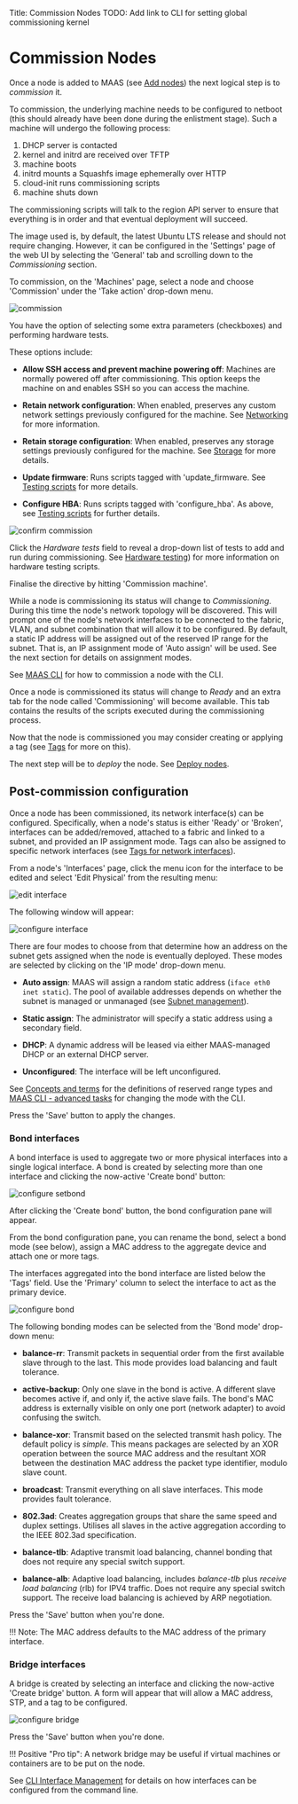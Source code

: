 Title: Commission Nodes
TODO:  Add link to CLI for setting global commissioning kernel


# Commission Nodes

Once a node is added to MAAS (see [Add nodes][add-nodes]) the next logical
step is to *commission* it.

To commission, the underlying machine needs to be configured to netboot (this
should already have been done during the enlistment stage). Such a machine will
undergo the following process:

1. DHCP server is contacted
1. kernel and initrd are received over TFTP
1. machine boots
1. initrd mounts a Squashfs image ephemerally over HTTP
1. cloud-init runs commissioning scripts
1. machine shuts down

The commissioning scripts will talk to the region API server to ensure that
everything is in order and that eventual deployment will succeed.

The image used is, by default, the latest Ubuntu LTS release and should not
require changing. However, it can be configured in the 'Settings' page of the
web UI by selecting the 'General' tab and scrolling down to the *Commissioning*
section.

To commission, on the 'Machines' page, select a node and choose 'Commission' under
the 'Take action' drop-down menu.

![commission][img__commission]

You have the option of selecting some extra parameters (checkboxes) and
performing hardware tests.

These options include:

- **Allow SSH access and prevent machine powering off**: Machines are
  normally powered off after commissioning. This option keeps the machine
  on and enables SSH so you can access the machine.

- **Retain network configuration**: When enabled, preserves any custom network settings
  previously configured for the machine. See [Networking][network-details] for
  more information.

- **Retain storage configuration**: When enabled, preserves any storage settings
  previously configured for the machine. See [Storage][storage-details] for
  more details.

- **Update firmware**: Runs scripts tagged with 'update_firmware. See
  [Testing scripts][hardware-type] for more details.

- **Configure HBA**: Runs scripts tagged with 'configure_hba'. As above,
  see [Testing scripts][hardware-type] for further details.
 
![confirm commission][img__commission-confirm]

Click the *Hardware tests* field to reveal a drop-down list of tests to add and
run during commissioning. See [Hardware testing][hardware-testing]) for more
information on hardware testing scripts.

Finalise the directive by hitting 'Commission machine'.

While a node is commissioning its status will change to *Commissioning*. During
this time the node's network topology will be discovered. This will prompt one
of the node's network interfaces to be connected to the fabric, VLAN, and
subnet combination that will allow it to be configured. By default, a static IP
address will be assigned out of the reserved IP range for the subnet. That is,
an IP assignment mode of 'Auto assign' will be used. See the next section for
details on assignment modes.

See [MAAS CLI][cli-commission-a-node] for how to commission a node with the
CLI.

Once a node is commissioned its status will change to *Ready* and an extra tab
for the node called 'Commissioning' will become available. This tab contains
the results of the scripts executed during the commissioning process.

Now that the node is commissioned you may consider creating or applying a tag
(see [Tags][tags] for more on this).

The next step will be to *deploy* the node. See [Deploy nodes][deploy-nodes].


## Post-commission configuration

Once a node has been commissioned, its network interface(s) can be configured.
Specifically, when a node's status is either 'Ready' or 'Broken', interfaces
can be added/removed, attached to a fabric and linked to a subnet, and provided
an IP assignment mode. Tags can also be assigned to specific network interfaces
(see [Tags for network interfaces][tags-network-interfaces]).

From a node's 'Interfaces' page, click the menu icon for the interface to be
edited and select 'Edit Physical' from the resulting menu:

![edit interface][img__edit-interface]

The following window will appear:

![configure interface][img__configure-interface]

There are four modes to choose from that determine how an address on the subnet
gets assigned when the node is eventually deployed. These modes are selected by
clicking on the 'IP mode' drop-down menu.

- **Auto assign**: MAAS will assign a random static address (`iface eth0 inet
  static`). The pool of available addresses depends on whether the subnet is
  managed or unmanaged (see [Subnet management][subnet-management]).

- **Static assign**: The administrator will specify a static address using a
  secondary field.

- **DHCP**: A dynamic address will be leased via either MAAS-managed DHCP or an
  external DHCP server.

- **Unconfigured**: The interface will be left unconfigured.

See [Concepts and terms][concepts-ipranges] for the definitions of reserved
range types and [MAAS CLI - advanced tasks][cli-change-ip-assignment-mode] for
changing the mode with the CLI.

Press the 'Save' button to apply the changes.

### Bond interfaces

A bond interface is used to aggregate two or more physical interfaces into
a single logical interface. A bond is created by selecting more than one
interface and clicking the now-active 'Create bond' button:

![configure setbond][img__configure-setbond]

After clicking the 'Create bond' button, the bond configuration pane will
appear.

From the bond configuration pane, you can rename the bond, select a bond mode
(see below), assign a MAC address to the aggregate device and attach one or
more tags. 

The interfaces aggregated into the bond interface are listed below the 'Tags'
field. Use the 'Primary' column to select the interface to act as the
primary device.

![configure bond][img__configure-bond]

The following bonding modes can be selected from the 'Bond mode' drop-down
menu:

- **balance-rr**: Transmit packets in sequential order from the first available
  slave through to the last. This mode provides load balancing and fault
  tolerance.

- **active-backup**: Only one slave in the bond is active. A different slave
  becomes active if, and only if, the active slave fails. The bond's MAC
  address is externally visible on only one port (network adapter) to avoid
  confusing the switch.

- **balance-xor**: Transmit based on the selected transmit hash policy. The
  default policy is *simple*. This means packages are selected by an XOR
  operation between the source MAC address and the resultant XOR between the
  destination MAC address the packet type identifier, modulo slave count.

- **broadcast**: Transmit everything on all slave interfaces. This mode
  provides fault tolerance.

- **802.3ad**: Creates aggregation groups that share the same speed and duplex
  settings. Utilises all slaves in the active aggregation according to the IEEE
  802.3ad specification.

- **balance-tlb**: Adaptive transmit load balancing, channel bonding that does
  not require any special switch support.

- **balance-alb**: Adaptive load balancing, includes *balance-tlb* plus
  *receive load balancing* (rlb) for IPV4 traffic. Does not require any special
  switch support. The receive load balancing is achieved by ARP negotiation.

Press the 'Save' button when you're done.

!!! Note: 
    The MAC address defaults to the MAC address of the primary interface.


### Bridge interfaces

A bridge is created by selecting an interface and clicking the now-active
'Create bridge' button. A form will appear that will allow a MAC address, STP,
and a tag to be configured.

![configure bridge][img__configure-bridge]

Press the 'Save' button when you're done.

!!! Positive "Pro tip":
    A network bridge may be useful if virtual machines or containers are to be
    put on the node. 

See [CLI Interface Management][manage-cli-interfaces] for details on how
interfaces can be configured from the command line.

<!--

I'D LIKE TO LEAVE THIS OUT UNTIL A CLI COMMAND IS DOCUMENTED AND THEN LINKED. I
ALSO FIND THIS SENTENCE NEEDS TO BE REWORDED AS IT IS QUITE ABSTRACT AS IS.

Automatic bridge creation on all configured interfaces can also be performed at
allocation time using the API.

-->


<!-- LINKS -->

[add-nodes]: nodes-add.md
[cli-commission-a-node]: manage-cli-common.md#commission-a-node
[tags]: nodes-tags.md
[deploy-nodes]: nodes-deploy.md
[tags-network-interfaces]: nodes-tags.md#tags-for-network-interfaces
[subnet-management]: installconfig-network-subnet-management.md
[concepts-ipranges]: intro-concepts.md#ip-ranges
[hardware-testing]: nodes-hw-testing.md
[storage-details]: installconfig-storage.md
[network-details]: installconfig-networking.md
[hardware-type]: nodes-scripts.md#automatic-script-selection-by-hardware-type
[cli-change-ip-assignment-mode]: manage-cli-advanced.md#change-the-ip-assignment-mode-of-a-network-interface
[manage-cli-interfaces]: manage-cli-interfaces.md

[img__commission]: ../media/nodes-commission__2.4_commission.png
[img__commission-confirm]: ../media/nodes-commission__2.4_commission-confirm.png
[img__configure-interface]: ../media/nodes-commission__2.4_configure-interface.png
[img__edit-interface]: ../media/nodes-commission__2.4_edit-interface.png
[img__configure-setbond]: ../media/nodes-commission__2.4_configure-setbond.png
[img__configure-bond]: ../media/nodes-commission__2.4_configure-bond.png
[img__configure-bridge]: ../media/nodes-commission__2.4_configure-bridge.png
